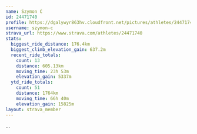 ```yaml
---
name: Szymon C
id: 24471740
profile: https://dgalywyr863hv.cloudfront.net/pictures/athletes/24471740/7213253/2/large.jpg
username: szymon-c
strava_url: https://www.strava.com/athletes/24471740
stats:
  biggest_ride_distance: 176.4km
  biggest_climb_elevation_gain: 637.2m
  recent_ride_totals:
    count: 13
    distance: 605.13km
    moving_time: 23h 53m
    elevation_gain: 5337m
  ytd_ride_totals:
    count: 51
    distance: 1764km
    moving_time: 66h 40m
    elevation_gain: 15825m
layout: strava_member
--- 
```

...
